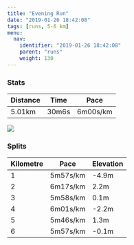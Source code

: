 ```yaml
---
title: "Evening Run"
date: "2019-01-26 18:42:08"
tags: [runs, 5-6 km]
menu:
  nav:
    identifier: "2019-01-26 18:42:08"
    parent: "runs"
    weight: 130
---
```


### Stats

| Distance | Time | Pace |
|----------|------|------|
|5.01km|30m6s|6m00s/km|

<img src='https://maps.googleapis.com/maps/api/staticmap?maptype=roadmap&path=enc:aqjeIjyyLpDvIlG`B|IhNtIzX|Fbd@s@qAhAfc@oBvYnB}TiAwg@l@`B_Fw`@kI{ZgJ{OkEq@oGwK&key=AIzaSyAfqMeaZ1CCJFGP5cWud__oZnT_Pybg-1M&size=800x800&markers=color:yellow|label:S|53.47105,-2.26726&markers=color:green|label:F|53.47106999999999,-2.2672800000000004'>

### Splits

| Kilometre | Pace | Elevation |
|------|------|-----------|
|1|5m57s/km|-4.9m|
|2|6m17s/km|2.2m|
|3|5m58s/km|0.1m|
|4|6m01s/km|-2.2m|
|5|5m46s/km|1.3m|
|6|5m57s/km|-0.1m|
